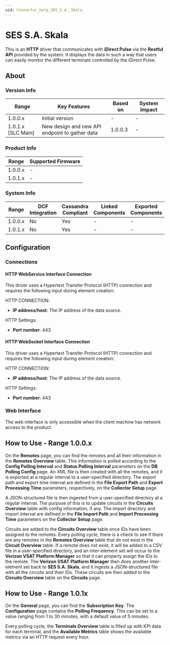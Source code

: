 ```yaml
---
uid: Connector_help_SES_S.A._Skala
---
```


# SES S.A. Skala

This is an **HTTP** driver that communicates with **iDirect Pulse** via the **Restful API** provided by the system. It displays the data in such a way that users can easily monitor the different terminals controlled by the iDirect Pulse.

## About

### Version Info

| **Range**            | **Key Features**                               | **Based on** | **System Impact** |
|----------------------|------------------------------------------------|--------------|-------------------|
| 1.0.0.x              | Initial version                                | \-           | \-                |
| 1.0.1.x \[SLC Main\] | New design and new API endpoint to gather data | 1.0.0.3      | \-                |

### Product Info

| **Range** | **Supported Firmware** |
|-----------|------------------------|
| 1.0.0.x   | \-                     |
| 1.0.1.x   | \-                     |

### System Info

| **Range** | **DCF Integration** | **Cassandra Compliant** | **Linked Components** | **Exported Components** |
|-----------|---------------------|-------------------------|-----------------------|-------------------------|
| 1.0.0.x   | No                  | Yes                     | \-                    | \-                      |
| 1.0.1.x   | No                  | Yes                     | \-                    | \-                      |

## Configuration

### Connections

#### HTTP WebService Interface Connection

This driver uses a Hypertext Transfer Protocol (HTTP) connection and requires the following input during element creation:

HTTP CONNECTION:

- **IP address/host**: The IP address of the data source.

HTTP Settings:

- **Port number**: 443

#### HTTP WebSocket Interface Connection

This driver uses a Hypertext Transfer Protocol (HTTP) connection and requires the following input during element creation:

HTTP CONNECTION:

- **IP address/host**: The IP address of the data source.

HTTP Settings:

- **Port number**: 443

### Web Interface

The web interface is only accessible when the client machine has network access to the product.

## How to Use - Range 1.0.0.x

On the **Remotes** page, you can find the remotes and all their information in the **Remotes Overview** table. This information is polled according to the **Config Polling Interval** and **Status Polling Interval** parameters on the **DB Polling Config** page. An XML file is then created with all the remotes, and it is exported at a regular interval to a user-specified directory. The export path and export time interval are defined in the **File Export Path** and **Export Processing Time** parameters, respectively, on the **Collector Setup** page.

A JSON-structured file is then ingested from a user-specified directory at a regular interval. The purpose of this is to update circuits in the **Circuits Overview** table with config information, if any. The import directory and import interval are defined in the **File Import Path** and **Import Processing Time** parameters on the **Collector Setup** page.

Circuits are added to the **Circuits Overview** table once IDs have been assigned to the remotes. Every polling cycle, there is a check to see if there are any remotes in the **Remotes Overview** table that do not exist in the **Circuit Overview** table. If a remote does not exist, it will be added to a CSV file in a user-specified directory, and an inter-element set will occur to the **Verizon VSAT Platform Manager** so that it can properly assign the IDs to the remote. The **Verizon VSAT Platform Manager** then does another inter-element set back to **SES S.A. Skala**, and it ingests a JSON-structured file with all the circuits and their IDs. These circuits are then added to the **Circuits Overview** table on the **Circuits** page.

## How to Use - Range 1.0.1x

On the **General** page, you can find the **Subscription Key**. The **Configuration** page contains the **Polling Frequency**. This can be set to a value ranging from 1 to 30 minutes, with a default value of 5 minutes.

Every polling cycle, the **Terminals Overview** table is filled up with KPI data for each terminal, and the **Available Metrics** table shows the available metrics via an HTTP request every hour.
